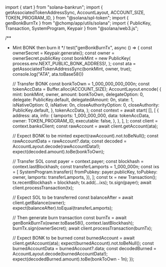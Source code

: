 import { start } from "solana-bankrun";
import {
	getAssociatedTokenAddressSync,
	AccountLayout,
	ACCOUNT_SIZE,
	TOKEN_PROGRAM_ID,
} from "@solana/spl-token";
import { genBonkBurnTx } from "@chomp/app/utils/solana";
import { PublicKey, Transaction, SystemProgram, Keypair } from "@solana/web3.js";

/**
 * Mint BONK then burn it
 */
test("genBonkBurnTx", async () => {
    const ownerSecret = Keypair.generate();
	const owner = ownerSecret.publicKey
	const bonkMint = new PublicKey(
		process.env.NEXT_PUBLIC_BONK_ADDRESS!,
	);
	const ata = getAssociatedTokenAddressSync(bonkMint, owner, true);
    console.log("ATA", ata.toBase58())

    // Transfer BONK
	const bonkToOwn = 1_000_000_000_000n;
	const tokenAccData = Buffer.alloc(ACCOUNT_SIZE);
	AccountLayout.encode(
		{
			mint: bonkMint,
			owner,
			amount: bonkToOwn,
			delegateOption: 0,
			delegate: PublicKey.default,
			delegatedAmount: 0n,
			state: 1,
			isNativeOption: 0,
			isNative: 0n,
			closeAuthorityOption: 0,
			closeAuthority: PublicKey.default,
		},
		tokenAccData,
	);
	const context = await start(
		[],
		[
			{
				address: ata,
				info: {
					lamports: 1_000_000_000,
					data: tokenAccData,
					owner: TOKEN_PROGRAM_ID,
					executable: false,
				},
			},
		],
	);
	const client = context.banksClient;
	const rawAccount = await client.getAccount(ata);

    // Expect BONK to be minted
	expect(rawAccount).not.toBeNull();
	const rawAccountData = rawAccount?.data;
	const decoded = AccountLayout.decode(rawAccountData!);
	expect(decoded.amount).toBe(bonkToOwn);

    // Transfer SOL
    const payer = context.payer;
    const blockhash = context.lastBlockhash;
	const transferLamports = 1_000_000n;
	const ixs = [
		SystemProgram.transfer({
			fromPubkey: payer.publicKey,
			toPubkey: owner,
			lamports: transferLamports,
		}),
	];
	const tx = new Transaction();
	tx.recentBlockhash = blockhash;
	tx.add(...ixs);
	tx.sign(payer);
	await client.processTransaction(tx);

    // Expect SOL to be transferred
	const balanceAfter = await client.getBalance(owner);
	expect(balanceAfter).toEqual(transferLamports);

    // Then generate burn transaction
    const burnTx = await genBonkBurnTx(owner.toBase58(), context.lastBlockhash);
    burnTx.sign(ownerSecret);
	await client.processTransaction(burnTx);

    // Expect BONK to be burned
	const burnedAccount = await client.getAccount(ata);
	expect(burnedAccount).not.toBeNull();
	const burnedAccountData = burnedAccount?.data;
	const decodedBurned = AccountLayout.decode(burnedAccountData!);
	expect(decodedBurned.amount).toBe(bonkToOwn - 1n);
});